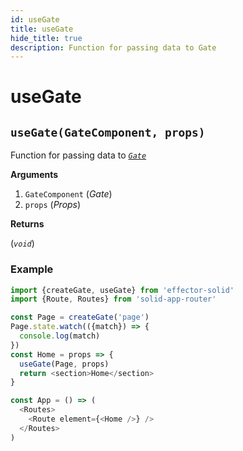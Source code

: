 ```yaml
---
id: useGate
title: useGate
hide_title: true
description: Function for passing data to Gate
---
```


# useGate

## `useGate(GateComponent, props)`

Function for passing data to [_`Gate`_](Gate.md)

**Arguments**

1. `GateComponent` (_Gate_)
2. `props` (_Props_)

**Returns**

(_`void`_)

### Example

```js
import {createGate, useGate} from 'effector-solid'
import {Route, Routes} from 'solid-app-router'

const Page = createGate('page')
Page.state.watch(({match}) => {
  console.log(match)
})
const Home = props => {
  useGate(Page, props)
  return <section>Home</section>
}

const App = () => (
  <Routes>
    <Route element={<Home />} />
  </Routes>
)
```
